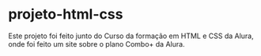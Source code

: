 # projeto-html-css

Este projeto foi feito junto do Curso da formação em HTML e CSS da Alura, onde foi feito um site sobre o plano Combo+ da Alura.
